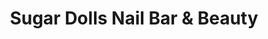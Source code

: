 ---
title: "Sugar Dolls Nail Bar & Beauty"
url: /cork/sugar-dolls-nail-bar-and-beauty/
shop: beauty
---
